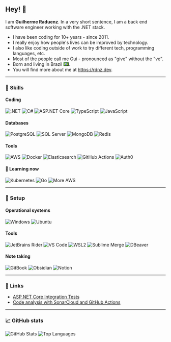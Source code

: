 ## Hey! 👋

I am **Guilherme Raduenz**. In a very short sentence, I am a back end software engineer working with the .NET stack.

- I have been coding for 10+ years - since 2011.
- I really enjoy how people's lives can be improved by technology.
- I also like coding outside of work to try different tech, programming languages, etc.
- Most of the people call me Gui - pronounced as "give" without the "ve".
- Born and living in Brazil ![Brazil](br.png).
- You will find more about me at https://rdnz.dev.

---

### 🧠 Skills

#### Coding

![.NET](https://img.shields.io/badge/-.NET-512bd4?logo=.net&style=flat)
![C#](https://img.shields.io/badge/-C%23-grey?logo=csharp&style=flat)
![ASP.NET Core](https://img.shields.io/badge/-ASP.NET_Core-grey?logo=.net&style=flat)
![TypeScript](https://img.shields.io/badge/-TypeScript-grey?logo=typescript&style=flat)
![JavaScript](https://img.shields.io/badge/-JavaScript-grey?logo=javascript&style=flat)

#### Databases

![PostgreSQL](https://img.shields.io/badge/-PostgreSQL-grey?logo=postgresql&style=flat)
![SQL Server](https://img.shields.io/badge/-SQL_Server-grey?logo=microsoftsqlserver&style=flat)
![MongoDB](https://img.shields.io/badge/-MongoDB-grey?logo=mongodb&style=flat)
![Redis](https://img.shields.io/badge/-Redis-grey?logo=redis&style=flat)

#### Tools

![AWS](https://img.shields.io/badge/-AWS-grey?logo=amazonaws&style=flat&logoColor=ff9900)
![Docker](https://img.shields.io/badge/-Docker-grey?logo=docker&style=flat)
![Elasticsearch](https://img.shields.io/badge/-Elasticsearch-grey?logo=elastic&style=flat)
![GitHub Actions](https://img.shields.io/badge/-GitHub_Actions-grey?logo=githubactions&style=flat)
![Auth0](https://img.shields.io/badge/-Auth0-grey?logo=auth0&style=flat)

#### 📖 Learning now

![Kubernetes](https://img.shields.io/badge/-Kubernetes-grey?logo=kubernetes&style=flat)
![Go](https://img.shields.io/badge/-Go-grey?logo=go&style=flat)
![More AWS](https://img.shields.io/badge/-AWS_(expanding!)-grey?logo=amazonaws&style=flat&logoColor=ff9900)

---

### 🔧 Setup

#### Operational systems

![Windows](https://img.shields.io/badge/Windows-installed-blue?logo=windows&style=flat&logoColor=00BCF2)
![Ubuntu](https://img.shields.io/badge/Ubuntu-on_WSL2_&_EC2-blue?logo=ubuntu&style=flat)

#### Tools

![JetBrains Rider](https://img.shields.io/badge/-JetBrains_Rider-grey?logo=rider&style=flat)
![VS Code](https://img.shields.io/badge/-Visual_Studio_Code-grey?logo=visualstudiocode&style=flat)
![WSL2](https://img.shields.io/badge/-WSL2-grey?logo=&style=flat)
![Sublime Merge](https://img.shields.io/badge/-Sublime_Merge-grey?logo=&style=flat)
![DBeaver](https://img.shields.io/badge/-DBeaver-grey?logo=&style=flat)

#### Note taking

![GitBook](https://img.shields.io/badge/-GitBook-grey?logo=gitbook&style=flat)
![Obsidian](https://img.shields.io/badge/-Obsidian-grey?logo=obsidian&logoColor=8060d3&style=flat)
![Notion](https://img.shields.io/badge/-Notion-grey?logo=notion&style=flat)

---

### 🔗 Links

- [ASP.NET Core Integration Tests](https://gui.rdnz.dev/.net-engineering/asp.net-core-integration-tests)
- [Code analysis with SonarCloud and GitHub Actions](https://gui.rdnz.dev/.net-engineering/code-analysis-with-sonarcloud-and-github-actions)

---

### 📈 GitHub stats

![GitHub Stats](https://github-readme-stats-weld-iota-99.vercel.app/api?username=graduenz&show_icons=true&line_height=27&count_private=true&theme=dark&include_all_commits=true)
![Top Languages](https://github-readme-stats-weld-iota-99.vercel.app/api/top-langs/?username=graduenz&theme=dark&langs_count=3)